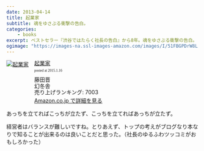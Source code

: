 ```yaml
---
date: 2013-04-14
title: 起業家
subtitle: 魂をゆさぶる衝撃の告白。
categories: 
    - books
excerpt: ベストセラー『渋谷ではたらく社長の告白』から8年。魂をゆさぶる衝撃の告白。
ogimage: "https://images-na.ssl-images-amazon.com/images/I/51FBGPDrW8L._SL160_.jpg"	
---
```


<div class="azlink-box"><div class="azlink-image" style="float:left"><a href="http://www.amazon.co.jp/exec/obidos/ASIN/B00CBU28FM/warikiru-22/" name="azlinklink" target="_blank"><img src="https://images-na.ssl-images-amazon.com/images/I/51FBGPDrW8L._SL160_.jpg" alt="起業家" style="border:none" /></a></div><div class="azlink-info" style="float:left;margin-left:15px;line-height:120%"><div class="azlink-name" style="margin-bottom:10px;line-height:120%"><a href="http://www.amazon.co.jp/exec/obidos/ASIN/B00CBU28FM/warikiru-22/" name="azlinklink" target="_blank">起業家</a><div class="azlink-powered-date" style="font-size:7pt;margin-top:5px;font-family:verdana;line-height:120%">posted at 2015.1.16</div></div><div class="azlink-detail">藤田晋<br />幻冬舎<br />売り上げランキング: 7003<br /></div><div class="azlink-link" style="margin-top:5px"><a href="http://www.amazon.co.jp/exec/obidos/ASIN/B00CBU28FM/warikiru-22/" target="_blank">Amazon.co.jp で詳細を見る</a></div></div><div class="azlink-footer" style="clear:left"></div></div>

あっちを立てればこっちが立たず、こっちを立てればあっちが立たず。

経営者はバランスが難しいですね。とりあえず、トップの考えがブログなり本なりで知ることが出来るのは良いことだと思った。（社長のゆるふわツッコミがおもしろかった）
